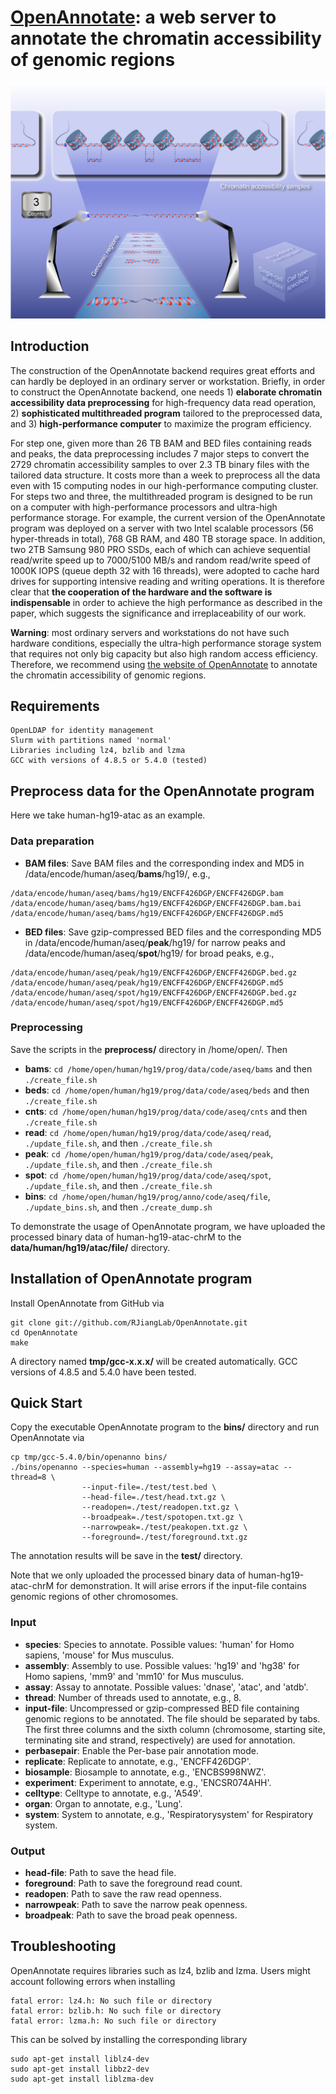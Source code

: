 # [OpenAnnotate](http://health.tsinghua.edu.cn/openannotate/): a web server to annotate the chromatin accessibility of genomic regions
![](./img.png)

## Introduction
The construction of the OpenAnnotate backend requires great efforts and can hardly be deployed in an ordinary server or workstation. Briefly, in order to construct the OpenAnnotate backend, one needs 1) **elaborate chromatin accessibility data preprocessing** for high-frequency data read operation, 2) **sophisticated multithreaded program** tailored to the preprocessed data, and 3) **high-performance computer** to maximize the program efficiency. 

For step one, given more than 26 TB BAM and BED files containing reads and peaks, the data preprocessing includes 7 major steps to convert the 2729 chromatin accessibility samples to over 2.3 TB binary files with the tailored data structure. It costs more than a week to preprocess all the data even with 15 computing nodes in our high-performance computing cluster. For steps two and three, the multithreaded program is designed to be run on a computer with high-performance processors and ultra-high performance storage. For example, the current version of the OpenAnnotate program was deployed on a server with two Intel scalable processors (56 hyper-threads in total), 768 GB RAM, and 480 TB storage space. In addition, two 2TB Samsung 980 PRO SSDs, each of which can achieve sequential read/write speed up to 7000/5100 MB/s and random read/write speed of 1000K IOPS (queue depth 32 with 16 threads), were adopted to cache hard drives for supporting intensive reading and writing operations. It is therefore clear that **the cooperation of the hardware and the software is indispensable** in order to achieve the high performance as described in the paper, which suggests the significance and irreplaceability of our work. 

**Warning**: most ordinary servers and workstations do not have such hardware conditions, especially the ultra-high performance storage system that requires not only big capacity but also high random access efficiency. Therefore, we recommend using [the website of OpenAnnotate](http://health.tsinghua.edu.cn/openannotate/) to annotate the chromatin accessibility of genomic regions.

## Requirements
```
OpenLDAP for identity management
Slurm with partitions named 'normal'
Libraries including lz4, bzlib and lzma
GCC with versions of 4.8.5 or 5.4.0 (tested)
```

## Preprocess data for the OpenAnnotate program
Here we take human-hg19-atac as an example.

### Data preparation  
* **BAM files**: Save BAM files and the corresponding index and MD5 in /data/encode/human/aseq/**bams**/hg19/, e.g.,
```
/data/encode/human/aseq/bams/hg19/ENCFF426DGP/ENCFF426DGP.bam
/data/encode/human/aseq/bams/hg19/ENCFF426DGP/ENCFF426DGP.bam.bai
/data/encode/human/aseq/bams/hg19/ENCFF426DGP/ENCFF426DGP.md5
```
* **BED files**: Save gzip-compressed BED files and the corresponding MD5 in /data/encode/human/aseq/**peak**/hg19/ for narrow peaks and /data/encode/human/aseq/**spot**/hg19/ for broad peaks, e.g.,
```
/data/encode/human/aseq/peak/hg19/ENCFF426DGP/ENCFF426DGP.bed.gz
/data/encode/human/aseq/peak/hg19/ENCFF426DGP/ENCFF426DGP.md5
/data/encode/human/aseq/spot/hg19/ENCFF426DGP/ENCFF426DGP.bed.gz
/data/encode/human/aseq/spot/hg19/ENCFF426DGP/ENCFF426DGP.md5
```

### Preprocessing
Save the scripts in the **preprocess/** directory in /home/open/. Then
* **bams**: `cd /home/open/human/hg19/prog/data/code/aseq/bams` and then `./create_file.sh`
* **beds**: `cd /home/open/human/hg19/prog/data/code/aseq/beds` and then `./create_file.sh`
* **cnts**: `cd /home/open/human/hg19/prog/data/code/aseq/cnts` and then `./create_file.sh`
* **read**: `cd /home/open/human/hg19/prog/data/code/aseq/read`, `./update_file.sh`, and then `./create_file.sh`
* **peak**: `cd /home/open/human/hg19/prog/data/code/aseq/peak`, `./update_file.sh`, and then `./create_file.sh`
* **spot**: `cd /home/open/human/hg19/prog/data/code/aseq/spot`, `./update_file.sh`, and then `./create_file.sh`
* **bins**: `cd /home/open/human/hg19/prog/anno/code/aseq/file`, `./update_bins.sh`, and then `./create_dump.sh`

To demonstrate the usage of OpenAnnotate program, we have uploaded the processed binary data of human-hg19-atac-chrM to the **data/human/hg19/atac/file/** directory.

## Installation of OpenAnnotate program
Install OpenAnnotate from GitHub via
```
git clone git://github.com/RJiangLab/OpenAnnotate.git
cd OpenAnnotate
make
```
A directory named **tmp/gcc-x.x.x/** will be created automatically. GCC versions of 4.8.5 and 5.4.0 have been tested.

## Quick Start
Copy the executable OpenAnnotate program to the **bins/** directory and run OpenAnnotate via
```
cp tmp/gcc-5.4.0/bin/openanno bins/
./bins/openanno --species=human --assembly=hg19 --assay=atac --thread=8 \
                --input-file=./test/test.bed \
                --head-file=./test/head.txt.gz \
                --readopen=./test/readopen.txt.gz \
                --broadpeak=./test/spotopen.txt.gz \
                --narrowpeak=./test/peakopen.txt.gz \
                --foreground=./test/foreground.txt.gz
```
The annotation results will be save in the **test/** directory. 

Note that we only uploaded the processed binary data of human-hg19-atac-chrM for demonstration. It will arise errors if the input-file contains genomic regions of other chromosomes.

### Input

* **species**: Species to annotate. Possible values: 'human' for Homo sapiens, 'mouse' for Mus musculus.
* **assembly**: Assembly to use. Possible values: 'hg19' and 'hg38' for Homo sapiens, 'mm9' and 'mm10' for Mus musculus.
* **assay**: Assay to annotate. Possible values: 'dnase', 'atac', and 'atdb'.
* **thread**: Number of threads used to annotate, e.g., 8.
* **input-file**: Uncompressed or gzip-compressed BED file containing genomic regions to be annotated. The file should be separated by tabs. The first three columns and the sixth column (chromosome, starting site, terminating site and strand, respectively) are used for annotation.
* **perbasepair**: Enable the Per-base pair annotation mode.
* **replicate**: Replicate to annotate, e.g., 'ENCFF426DGP'.
* **biosample**: Biosample to annotate, e.g., 'ENCBS998NWZ'.
* **experiment**: Experiment to annotate, e.g., 'ENCSR074AHH'.
* **celltype**: Celltype to annotate, e.g., 'A549'.
* **organ**: Organ to annotate, e.g., 'Lung'.
* **system**: System to annotate, e.g., 'Respiratorysystem' for Respiratory system.

### Output

* **head-file**: Path to save the head file.
* **foreground**: Path to save the foreground read count.
* **readopen**: Path to save the raw read openness.
* **narrowpeak**: Path to save the narrow peak openness.
* **broadpeak**: Path to save the broad peak openness.

## Troubleshooting
OpenAnnotate requires libraries such as lz4, bzlib and lzma. Users might account following errors when installing
```
fatal error: lz4.h: No such file or directory
fatal error: bzlib.h: No such file or directory
fatal error: lzma.h: No such file or directory
```
This can be solved by installing the corresponding library
```
sudo apt-get install liblz4-dev
sudo apt-get install libbz2-dev
sudo apt-get install liblzma-dev
```
